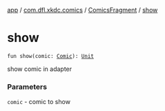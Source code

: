 [app](../../index.md) / [com.dfl.xkdc.comics](../index.md) / [ComicsFragment](index.md) / [show](./show.md)

# show

`fun show(comic: `[`Comic`](../../com.dfl.xkdc.uimodel/-comic/index.md)`): `[`Unit`](https://kotlinlang.org/api/latest/jvm/stdlib/kotlin/-unit/index.html)

show comic in adapter

### Parameters

`comic` - comic to show